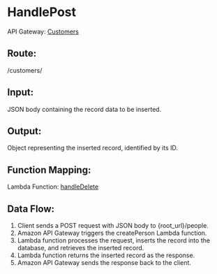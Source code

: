 # HandlePost
API Gateway: [Customers](https://us-west-1.console.aws.amazon.com/apigateway/main/apis/i9ry743iq0/resources?api=i9ry743iq0&region=us-west-1)

## Route: 
/customers/

## Input: 
JSON body containing the record data to be inserted.

## Output: 
Object representing the inserted record, identified by its ID.

## Function Mapping:
Lambda Function: 
[handleDelete](https://us-west-1.console.aws.amazon.com/lambda/home?region=us-west-1#/functions/handlePost?tab=code)

## Data Flow:
1. Client sends a POST request with JSON body to {root_url}/people.
2. Amazon API Gateway triggers the createPerson Lambda function.
3. Lambda function processes the request, inserts the record into the database, and retrieves the inserted record.
4. Lambda function returns the inserted record as the response.
5. Amazon API Gateway sends the response back to the client.
